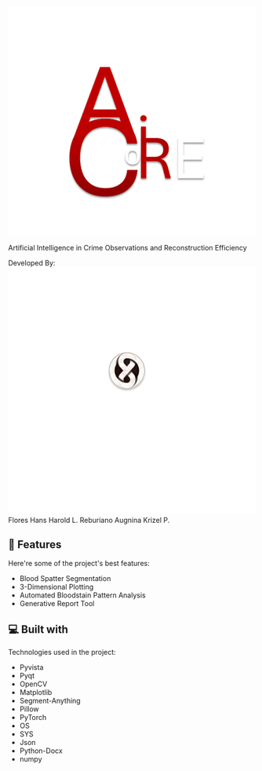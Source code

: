 
<img src="https://github.com/HansongProgramming/CapstoneAiCoreDesktop/blob/main/images/aicore.png">
<p id="description">Artificial Intelligence in Crime Observations and Reconstruction Efficiency</p>


Developed By:
<img src="https://github.com/HansongProgramming/CapstoneAiCoreDesktop/blob/main/images/Cre8Tive%20Sync.png">
Flores Hans Harold L.
Reburiano Augnina Krizel P.
  
<h2>🧐 Features</h2>

Here're some of the project's best features:

*   Blood Spatter Segmentation
*   3-Dimensional Plotting
*   Automated Bloodstain Pattern Analysis
*   Generative Report Tool
  
<h2>💻 Built with</h2>

Technologies used in the project:

*   Pyvista
*   Pyqt
*   OpenCV
*   Matplotlib
*   Segment-Anything
*   Pillow
*   PyTorch
*   OS
*   SYS
*   Json
*   Python-Docx
*   numpy

